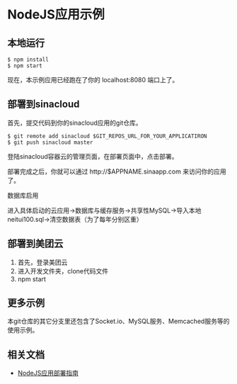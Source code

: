 # NodeJS应用示例

## 本地运行

```
$ npm install
$ npm start
```

现在，本示例应用已经跑在了你的 localhost:8080 端口上了。

## 部署到sinacloud

首先，提交代码到你的sinacloud应用的git仓库。

```
$ git remote add sinacloud $GIT_REPOS_URL_FOR_YOUR_APPLICATIRON
$ git push sinacloud master
```

登陆sinacloud容器云的管理页面，在部署页面中，点击部署。

部署完成之后，你就可以通过 http://$APPNAME.sinaapp.com 来访问你的应用了。

数据库启用

进入具体启动的云应用->数据库与缓存服务->共享性MySQL->导入本地neitui100.sql->清空数据表（为了每年分别区重）

## 部署到美团云
1. 首先，登录美团云
2. 进入开发文件夹，clone代码文件
3. npm start

## 更多示例

本git仓库的其它分支里还包含了Socket.io、MySQL服务、Memcached服务等的使用示例。

## 相关文档

- [NodeJS应用部署指南](http://www.sinacloud.com/doc/sae/docker/nodejs-getting-started.html)
